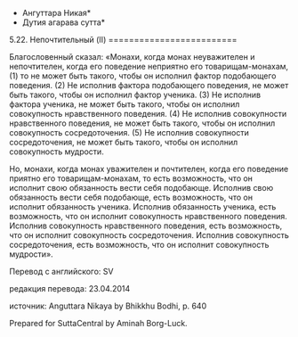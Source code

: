 * Ангуттара Никая*
* Дутия агарава сутта*

5\.22\. Непочтительный \(II\)
\=\=\=\=\=\=\=\=\=\=\=\=\=\=\=\=\=\=\=\=\=\=\=\=\=

Благословенный сказал: «Монахи, когда монах неуважителен и непочтителен, когда его поведение неприятно его товарищам\-монахам, \(1\) то не может быть такого, чтобы он исполнил фактор подобающего поведения\. \(2\) Не исполнив фактора подобающего поведения, не может быть такого, чтобы он исполнил фактор ученика\. \(3\) Не исполнив фактора ученика, не может быть такого, чтобы он исполнил совокупность нравственного поведения\. \(4\) Не исполнив совокупности нравственного поведения, не может быть такого, чтобы он исполнил совокупность сосредоточения\. \(5\) Не исполнив совокупности сосредоточения, не может быть такого, чтобы он исполнил совокупность мудрости\.

Но, монахи, когда монах уважителен и почтителен, когда его поведение приятно его товарищам\-монахам, то есть возможность, что он исполнит свою обязанность вести себя подобающе\. Исполнив свою обязанность вести себя подобающе, есть возможность, что он исполнит обязанность ученика\. Исполнив обязанность ученика, есть возможность, что он исполнит совокупность нравственного поведения\. Исполнив совокупность нравственного поведения, есть возможность, что он исполнит совокупность сосредоточения\. Исполнив совокупность сосредоточения, есть возможность, что он исполнит совокупность мудрости»\.

Перевод с английского: SV

редакция перевода: 23\.04\.2014

источник: Anguttara Nikaya by Bhikkhu Bodhi, p\. 640

Prepared for SuttaCentral by Aminah Borg\-Luck\.